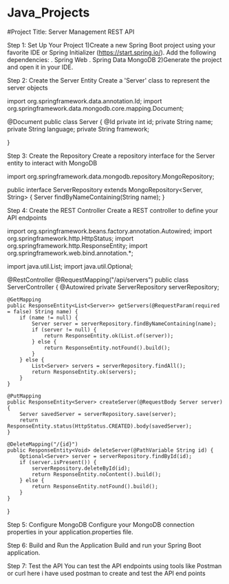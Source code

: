 # Java_Projects
#Project Title: Server Management REST API

Step 1: Set Up Your Project
1)Create a new Spring Boot project using your favorite IDE or Spring Initializer (https://start.spring.io/). Add the following dependencies:
 . Spring Web
 . Spring Data MongoDB
2)Generate the project and open it in your IDE.

Step 2: Create the Server Entity
Create a 'Server' class to represent the server objects

import org.springframework.data.annotation.Id;
import org.springframework.data.mongodb.core.mapping.Document;

@Document
public class Server {
    @Id
    private int id;
    private String name;
    private String language;
    private String framework;

  
}


Step 3: Create the Repository
Create a repository interface for the Server entity to interact with MongoDB

import org.springframework.data.mongodb.repository.MongoRepository;

public interface ServerRepository extends MongoRepository<Server, String> {
    Server findByNameContaining(String name);
}


Step 4: Create the REST Controller
Create a REST controller to define your API endpoints

import org.springframework.beans.factory.annotation.Autowired;
import org.springframework.http.HttpStatus;
import org.springframework.http.ResponseEntity;
import org.springframework.web.bind.annotation.*;

import java.util.List;
import java.util.Optional;

@RestController
@RequestMapping("/api/servers")
public class ServerController {
    @Autowired
    private ServerRepository serverRepository;

    @GetMapping
    public ResponseEntity<List<Server>> getServers(@RequestParam(required = false) String name) {
        if (name != null) {
            Server server = serverRepository.findByNameContaining(name);
            if (server != null) {
                return ResponseEntity.ok(List.of(server));
            } else {
                return ResponseEntity.notFound().build();
            }
        } else {
            List<Server> servers = serverRepository.findAll();
            return ResponseEntity.ok(servers);
        }
    }

    @PutMapping
    public ResponseEntity<Server> createServer(@RequestBody Server server) {
        Server savedServer = serverRepository.save(server);
        return ResponseEntity.status(HttpStatus.CREATED).body(savedServer);
    }

    @DeleteMapping("/{id}")
    public ResponseEntity<Void> deleteServer(@PathVariable String id) {
        Optional<Server> server = serverRepository.findById(id);
        if (server.isPresent()) {
            serverRepository.deleteById(id);
            return ResponseEntity.noContent().build();
        } else {
            return ResponseEntity.notFound().build();
        }
    }
}


Step 5: Configure MongoDB
Configure your MongoDB connection properties in your application.properties file.

Step 6: Build and Run the Application
Build and run your Spring Boot application.

Step 7: Test the API
You can test the API endpoints using tools like Postman or curl here i have used postman to create and test the API end points
